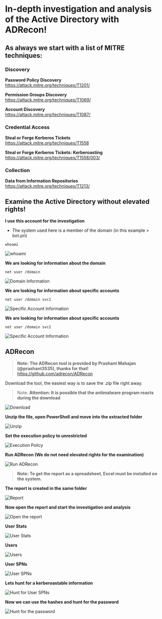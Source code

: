 # In-depth investigation and analysis of the Active Directory with ADRecon!

## As always we start with a list of MITRE techniques:

### Discovery

**Password Policy Discovery**  
https://attack.mitre.org/techniques/T1201/

**Permission Groups Discovery**  
https://attack.mitre.org/techniques/T1069/

**Account Discovery**  
https://attack.mitre.org/techniques/T1087/

### Credential Access

**Steal or Forge Kerberos Tickets**  
https://attack.mitre.org/techniques/T1558

**Steal or Forge Kerberos Tickets: Kerberoasting**  
https://attack.mitre.org/techniques/T1558/003/

### Collection

**Data from Information Repositories**  
https://attack.mitre.org/techniques/T1213/

## Examine the Active Directory without elevated rights!

**I use this account for the investigation**  

- The system used here is a member of the domain (in this example > bot.pri)

```
whoami
```

<img src="/Different_hunting_methods/Images/adrecon_1.png" alt="whoami">

**We are looking for information about the domain**  

```
net user /domain
```

<img src="/Different_hunting_methods/Images/adrecon_2.png" alt="Domain Information">

**We are looking for information about specific accounts**    

```
net user /domain svc1
```

<img src="/Different_hunting_methods/Images/adrecon_3.png" alt="Specific Account Information">

**We are looking for information about specific accounts**    

```
net user /domain svc2
```

<img src="/Different_hunting_methods/Images/adrecon_4.png" alt="Specific Account Information">

## ADRecon

> **Note: The ADRecon tool is provided by Prashant Mahajan (@prashant3535), thanks for that!**  
https://github.com/adrecon/ADRecon

Download the tool, the easiest way is to save the .zip file right away. 

> Note: **Attention: It is possible that the antimalware program reacts during the download**    

<img src="/Different_hunting_methods/Images/adrecon_5.png" alt="Download">

**Unzip the file, open PowerShell and move into the extracted folder**  

<img src="/Different_hunting_methods/Images/adrecon_6.png" alt="Unzip">

**Set the execution policy to unrestricted**  

<img src="/Different_hunting_methods/Images/adrecon_7.png" alt="Execution Policy">

**Run ADRecon (We do not need elevated rights for the examination)**  

<img src="/Different_hunting_methods/Images/adrecon_8.png" alt="Run ADRecon">

> **Note: To get the report as a spreadsheet, Excel must be installed on the system.**  

**The report is created in the same folder**  

<img src="/Different_hunting_methods/Images/adrecon_9.png" alt="Report">

**Now open the report and start the investigation and analysis**  

<img src="/Different_hunting_methods/Images/adrecon_10.png" alt="Open the report">

**User Stats**

<img src="/Different_hunting_methods/Images/adrecon_11.png" alt="User Stats">

**Users**  

<img src="/Different_hunting_methods/Images/adrecon_12.png" alt="Users">

**User SPNs**  

<img src="/Different_hunting_methods/Images/adrecon_13.png" alt="User SPNs">

**Lets hunt for a kerberoastable information**  

<img src="/Different_hunting_methods/Images/adrecon_14.png" alt="Hunt for User SPNs">

**Now we can use the hashes and hunt for the password**  

<img src="/Different_hunting_methods/Images/adrecon_15.png" alt="Hunt for the password">